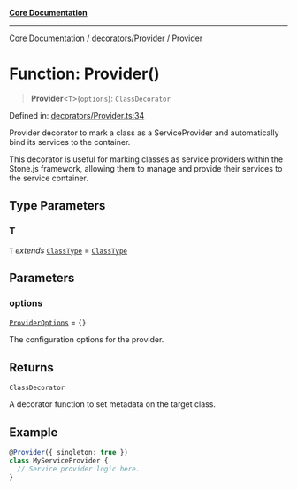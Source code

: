 [**Core Documentation**](../../../README.md)

***

[Core Documentation](../../../README.md) / [decorators/Provider](../README.md) / Provider

# Function: Provider()

> **Provider**\<`T`\>(`options`): `ClassDecorator`

Defined in: [decorators/Provider.ts:34](https://github.com/stonemjs/core/blob/e2200da501349da1fec304d821c002bb6d055b61/src/decorators/Provider.ts#L34)

Provider decorator to mark a class as a ServiceProvider and automatically bind its services to the container.

This decorator is useful for marking classes as service providers within the Stone.js framework,
allowing them to manage and provide their services to the service container.

## Type Parameters

### T

`T` *extends* [`ClassType`](../../../declarations/type-aliases/ClassType.md) = [`ClassType`](../../../declarations/type-aliases/ClassType.md)

## Parameters

### options

[`ProviderOptions`](../interfaces/ProviderOptions.md) = `{}`

The configuration options for the provider.

## Returns

`ClassDecorator`

A decorator function to set metadata on the target class.

## Example

```typescript
@Provider({ singleton: true })
class MyServiceProvider {
  // Service provider logic here.
}
```

